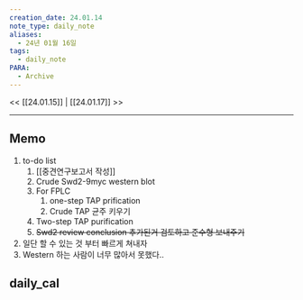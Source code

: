 ```yaml
---
creation_date: 24.01.14
note_type: daily_note
aliases:
  - 24년 01월 16일
tags:
  - daily_note
PARA:
  - Archive
---
```

<< [[24.01.15]] | [[24.01.17]] >>

---

## Memo
1.  to-do list
	1. [[중견연구보고서 작성]] 
	2. Crude Swd2-9myc western blot
	3. For FPLC
		1. one-step TAP prification
		2. Crude TAP 균주 키우기
	4. Two-step TAP purification 
	5. ~~Swd2 review conclusion 추가된거 검토하고 준수형 보내주기~~
2. 일단 할 수 있는 것 부터 빠르게 쳐내자
3. Western 하는 사람이 너무 많아서 못했다..

## daily_cal